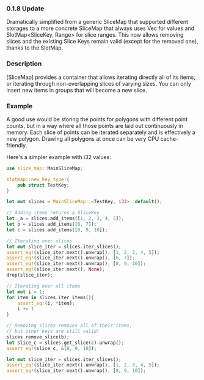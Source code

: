 ### 0.1.8 Update
Dramatically simplified from a generic SliceMap that supported different storages to a more concrete SliceMap that always uses Vec<V> for values and SlotMap<SliceKey, Range<u32>> for slice ranges. This now allows removing slices and the existing Slice Keys remain valid (except for the removed one), thanks to the SlotMap.

### Description

[SliceMap] provides a container that allows iterating directly all of its items, or iterating through non-overlapping slices of varying sizes. You can only insert new items in groups that will become a new slice.

### Example

A good use would be storing the points for polygons with different point counts, but in a way where all those points are laid out continuously in memory. Each slice of points can be iterated separately and is effectively a new polygon. Drawing all polygons at once can be very CPU cache-friendly.

Here's a simpler example with i32 values:
```rust
use slice_map::MainSliceMap;

slotmap::new_key_type!{
    pub struct TestKey;
}

let mut slices = MainSliceMap::<TestKey, i32>::default();

// Adding items returns a SliceKey
let _a = slices.add_items([1, 2, 3, 4, 5]);
let b = slices.add_items([6, 7]);
let c = slices.add_items([8, 9, 10]);

// Iterating over slices
let mut slice_iter = slices.iter_slices();
assert_eq!(slice_iter.next().unwrap(), [1, 2, 3, 4, 5]);
assert_eq!(slice_iter.next().unwrap(), [6, 7]);
assert_eq!(slice_iter.next().unwrap(), [8, 9, 10]);
assert_eq!(slice_iter.next(), None);
drop(slice_iter);

// Iterating over all items
let mut i = 1;
for item in slices.iter_items(){
    assert_eq!(i, *item);
    i += 1
}

// Removing slices removes all of their items,
// but other keys are still valid!
slices.remove_slice(b);
let slice_c = slices.get_slice(c).unwrap();
assert_eq!(slice_c, &[8, 9, 10]);

let mut slice_iter = slices.iter_slices();
assert_eq!(slice_iter.next().unwrap(), [1, 2, 3, 4, 5]);
assert_eq!(slice_iter.next().unwrap(), [8, 9, 10]);
```
